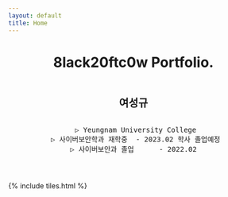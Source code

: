 ```yaml
---
layout: default
title: Home
---
```


<header>
<h1>8lack20ftc0w Portfolio.</h1>
 <pre><h2>여성규</h2>
 ▷ Yeungnam University College
 ▷ 사이버보안학과 재학중  - 2023.02 학사 졸업예정
 ▷ 사이버보안과 졸업      - 2022.02 </pre>
</header>

{% include tiles.html %}
